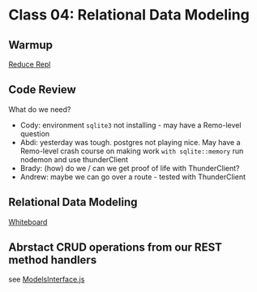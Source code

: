 # Class 04: Relational Data Modeling

## Warmup

[Reduce Repl](https://replit.com/@rkgallaway/401d47-reduce#index.js)

## Code Review

What do we need?

- Cody:  environment `sqlite3` not installing - may have a Remo-level question
- Abdi:  yesterday was tough.  postgres not playing nice. May have a Remo-level crash course on making work `with sqlite::memory`  run nodemon and use thunderClient
- Brady: (how) do we / can we get proof of life with ThunderClient?
- Andrew: maybe  we can go over a route - tested with ThunderClient

## Relational Data Modeling

[Whiteboard](https://projects.invisionapp.com/freehand/document/jlT1GqvJ)

## Abrstact CRUD operations from our REST method handlers

see [ModelsInterface.js](./inclass-demo/phase-two-interface/src/models/modelInterface.js)
